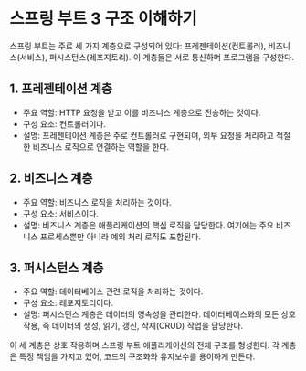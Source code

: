 
# 스프링 부트 3 구조 이해하기

스프링 부트는 주로 세 가지 계층으로 구성되어 있다: 프레젠테이션(컨트롤러), 비즈니스(서비스), 퍼시스턴스(레포지토리). 이 계층들은 서로 통신하며 프로그램을 구성한다.

## 1. 프레젠테이션 계층

- 주요 역할: HTTP 요청을 받고 이를 비즈니스 계층으로 전송하는 것이다.
- 구성 요소: 컨트롤러이다.
- 설명: 프레젠테이션 계층은 주로 컨트롤러로 구현되며, 외부 요청을 처리하고 적절한 비즈니스 로직으로 연결하는 역할을 한다.

## 2. 비즈니스 계층

- 주요 역할: 비즈니스 로직을 처리하는 것이다.
- 구성 요소: 서비스이다.
- 설명: 비즈니스 계층은 애플리케이션의 핵심 로직을 담당한다. 여기에는 주요 비즈니스 프로세스뿐만 아니라 예외 처리 로직도 포함된다.

## 3. 퍼시스턴스 계층

- 주요 역할: 데이터베이스 관련 로직을 처리하는 것이다.
- 구성 요소: 레포지토리이다.
- 설명: 퍼시스턴스 계층은 데이터의 영속성을 관리한다. 데이터베이스와의 모든 상호작용, 즉 데이터의 생성, 읽기, 갱신, 삭제(CRUD) 작업을 담당한다.

이 세 계층은 상호 작용하며 스프링 부트 애플리케이션의 전체 구조를 형성한다. 각 계층은 특정 책임을 가지고 있어, 코드의 구조화와 유지보수를 용이하게 만든다.

